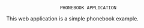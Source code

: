                         PHONEBOOK APPLICATION
                        
 This web application is a simple phonebook example.
 
 
